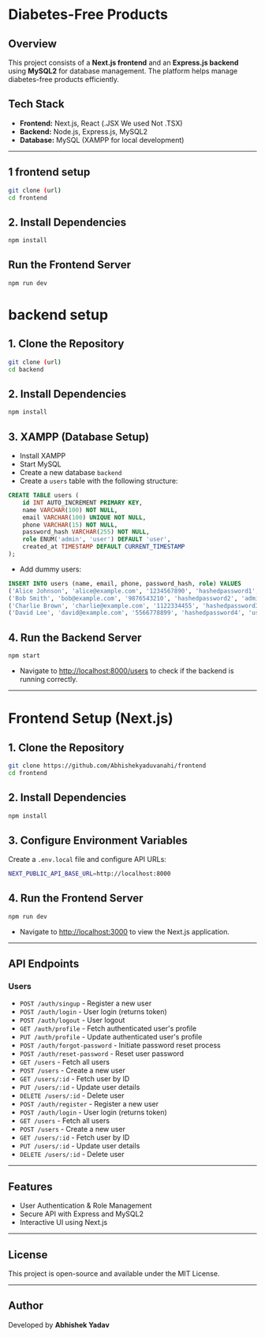# Diabetes-Free Products

## Overview
This project consists of a **Next.js frontend** and an **Express.js backend** using **MySQL2** for database management. The platform helps manage diabetes-free products efficiently.

## Tech Stack
- **Frontend:** Next.js, React (.JSX We used Not .TSX)
- **Backend:** Node.js, Express.js, MySQL2
- **Database:** MySQL (XAMPP for local development)

---
## 1 frontend setup
```sh
git clone (url)
cd frontend
```

## 2. Install Dependencies
```sh
npm install
```
## Run the Frontend Server
```sh
npm run dev
```

# backend setup

## 1. Clone the Repository
```sh
git clone (url)
cd backend
```

## 2. Install Dependencies
```sh
npm install
```

## 3. XAMPP (Database Setup)
- Install XAMPP
- Start MySQL
- Create a new database `backend`
- Create a `users` table with the following structure:

```sql
CREATE TABLE users (
    id INT AUTO_INCREMENT PRIMARY KEY,
    name VARCHAR(100) NOT NULL,
    email VARCHAR(100) UNIQUE NOT NULL,
    phone VARCHAR(15) NOT NULL,
    password_hash VARCHAR(255) NOT NULL,
    role ENUM('admin', 'user') DEFAULT 'user',
    created_at TIMESTAMP DEFAULT CURRENT_TIMESTAMP
);
```

- Add dummy users:
```sql
INSERT INTO users (name, email, phone, password_hash, role) VALUES
('Alice Johnson', 'alice@example.com', '1234567890', 'hashedpassword1', 'user'),
('Bob Smith', 'bob@example.com', '9876543210', 'hashedpassword2', 'admin'),
('Charlie Brown', 'charlie@example.com', '1122334455', 'hashedpassword3', 'user'),
('David Lee', 'david@example.com', '5566778899', 'hashedpassword4', 'user');
```

## 4. Run the Backend Server
```sh
npm start
```
- Navigate to [http://localhost:8000/users](http://localhost:8000/users) to check if the backend is running correctly.

---

# Frontend Setup (Next.js)

## 1. Clone the Repository
```sh
git clone https://github.com/Abhishekyaduvanahi/frontend
cd frontend
```

## 2. Install Dependencies
```sh
npm install
```

## 3. Configure Environment Variables
Create a `.env.local` file and configure API URLs:
```sh
NEXT_PUBLIC_API_BASE_URL=http://localhost:8000
```

## 4. Run the Frontend Server
```sh
npm run dev
```
- Navigate to [http://localhost:3000](http://localhost:3000) to view the Next.js application.

---

## API Endpoints

### Users
- `POST /auth/singup` - Register a new user
- `POST /auth/login` - User login (returns token)
- `POST /auth/logout` - User logout
- `GET /auth/profile` - Fetch authenticated user's profile
- `PUT /auth/profile` - Update authenticated user's profile
- `POST /auth/forgot-password` - Initiate password reset process
- `POST /auth/reset-password` - Reset user password
- `GET /users` - Fetch all users
- `POST /users` - Create a new user
- `GET /users/:id` - Fetch user by ID
- `PUT /users/:id` - Update user details
- `DELETE /users/:id` - Delete user
- `POST /auth/register` - Register a new user
- `POST /auth/login` - User login (returns token)
- `GET /users` - Fetch all users
- `POST /users` - Create a new user
- `GET /users/:id` - Fetch user by ID
- `PUT /users/:id` - Update user details
- `DELETE /users/:id` - Delete user

---

## Features
- User Authentication & Role Management
- Secure API with Express and MySQL2
- Interactive UI using Next.js

---

## License
This project is open-source and available under the MIT License.

---

## Author
Developed by **Abhishek Yadav**

